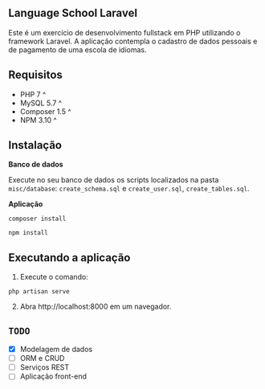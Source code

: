 ## Language School Laravel

Este é um exercício de desenvolvimento fullstack em PHP utilizando o framework Laravel.
A aplicação contempla o cadastro de dados pessoais e de pagamento de uma escola de idiomas.

## Requisitos

* PHP 7 ^
* MySQL 5.7 ^
* Composer 1.5 ^
* NPM 3.10 ^

## Instalação

**Banco de dados**

Execute no seu banco de dados os scripts localizados na pasta `misc/database`: `create_schema.sql` e `create_user.sql`, `create_tables.sql`.

**Aplicação**

```
composer install
```

```
npm install
```

## Executando a aplicação

1. Execute o comando:
```
php artisan serve
```

2. Abra http://localhost:8000 em um navegador.

## `TODO`

- [x] Modelagem de dados
- [ ] ORM e CRUD
- [ ] Serviços REST
- [ ] Aplicação front-end